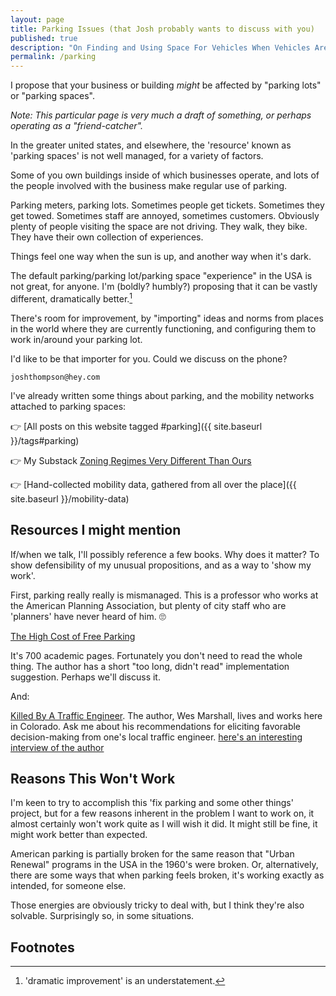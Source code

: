 ```yaml
---
layout: page
title: Parking Issues (that Josh probably wants to discuss with you)
published: true
description: "On Finding and Using Space For Vehicles When Vehicles Are Empty"
permalink: /parking
---
```


I propose that your business or building *might* be affected by "parking lots" or "parking spaces". 

_Note: This particular page is very much a draft of something, or perhaps operating as a "friend-catcher"._

In the greater united states, and elsewhere, the 'resource' known as 'parking spaces' is not well managed, for a variety of factors.

Some of you own buildings inside of which businesses operate, and lots of the people involved with the business make regular use of parking. 

Parking meters, parking lots. Sometimes people get tickets. Sometimes they get towed. Sometimes staff are annoyed, sometimes customers. Obviously plenty of people visiting the space are not driving. They walk, they bike. They have their own collection of experiences.

Things feel one way when the sun is up, and another way when it's dark.

The default parking/parking lot/parking space "experience" in the USA is not great, for anyone. I'm (boldly? humbly?) proposing that it can be vastly different, dramatically better.[^dramatically-better]

[^dramatically-better]: 'dramatic improvement' is an understatement.

There's room for improvement, by "importing" ideas and norms from places in the world where they are currently functioning, and configuring them to work in/around your parking lot.

I'd like to be that importer for you. Could we discuss on the phone?

`joshthompson@hey.com`

I've already written some things about parking, and the mobility networks attached to parking spaces:

👉 [All posts on this website tagged #parking]({{ site.baseurl }}/tags#parking)

👉 My Substack [Zoning Regimes Very Different Than Ours](https://zoningverydifferentthanours.substack.com/)

👉 [Hand-collected mobility data, gathered from all over the place]({{ site.baseurl }}/mobility-data)

## Resources I might mention

If/when we talk, I'll possibly reference a few books. Why does it matter? To show defensibility of my unusual propositions, and as a way to 'show my work'.

First, parking really really is mismanaged. This is a professor who works at the American Planning Association, but plenty of city staff who are 'planners' have never heard of him. 🙄 

[The High Cost of Free Parking](https://www.amazon.com/High-Cost-Parking-Updated-Edition/dp/193236496X?ie=UTF8&qid=1332084228&sr=8-1&linkCode=ll1&tag=markeurban-20&linkId=65aeac5942c99b794876bb2d2dc32bb0)

It's 700 academic pages. Fortunately you don't need to read the whole thing. The author has a short "too long, didn't read" implementation suggestion. Perhaps we'll discuss it. 

And:

[Killed By A Traffic Engineer](https://islandpress.org/books/killed-traffic-engineer). The author, Wes Marshall, lives and works here in Colorado. Ask me about his recommendations for eliciting favorable decision-making from one's local traffic engineer. [here's an interesting interview of the author](https://www.youtube.com/live/26LuHqFQ0bY)

## Reasons This Won't Work

I'm keen to try to accomplish this 'fix parking and some other things' project, but for a few reasons inherent in the problem I want to work on, it almost certainly won't work quite as I will wish it did. It might still be fine, it might work better than expected. 

American parking is partially broken for the same reason that "Urban Renewal" programs in the USA in the 1960's were broken. Or, alternatively, there are some ways that when parking feels broken, it's working exactly as intended, for someone else. 

Those energies are obviously tricky to deal with, but I think they're also solvable. Surprisingly so, in some situations. 

## Footnotes